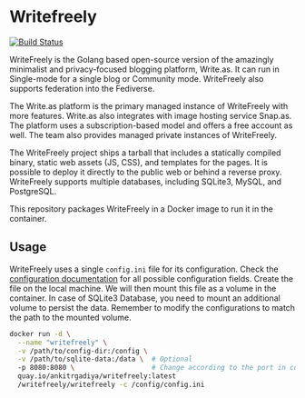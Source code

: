 # Writefreely

[![Build Status](https://drone.argd.in/api/badges/meta/writefreely/status.svg)](https://drone.argd.in/meta/writefreely)

WriteFreely is the Golang based open-source version of the amazingly minimalist
and privacy-focused blogging platform, Write.as. It can run in Single-mode for a
single blog or Community mode. WriteFreely also supports federation into the
Fediverse.

The Write.as platform is the primary managed instance of WriteFreely with more
features. Write.as also integrates with image hosting service Snap.as. The
platform uses a subscription-based model and offers a free account as well. The
team also provides managed private instances of WriteFreely.

The WriteFreely project ships a tarball that includes a statically compiled
binary, static web assets (JS, CSS), and templates for the pages. It is possible
to deploy it directly to the public web or behind a reverse proxy. WriteFreely
supports multiple databases, including SQLite3, MySQL, and PostgreSQL.

This repository packages WriteFreely in a Docker image to run it in the
container.

## Usage

WriteFreely uses a single `config.ini` file for its configuration. Check the
[configuration documentation](https://writefreely.org/docs/latest/admin/config)
for all possible configuration fields. Create the file on the local machine. We
will then mount this file as a volume in the container. In case of SQLite3
Database, you need to mount an additional volume to persist the data. Remember
to modify the configurations to match the path to the mounted volume.


```bash
docker run -d \
  --name "writefreely" \
  -v /path/to/config-dir:/config \
  -v /path/to/sqlite-data:/data \  # Optional
  -p 8080:8080 \                   # Change according to the port in configuration
  quay.io/ankitrgadiya/writefreely:latest
  /writefreely/writefreely -c /config/config.ini
```
